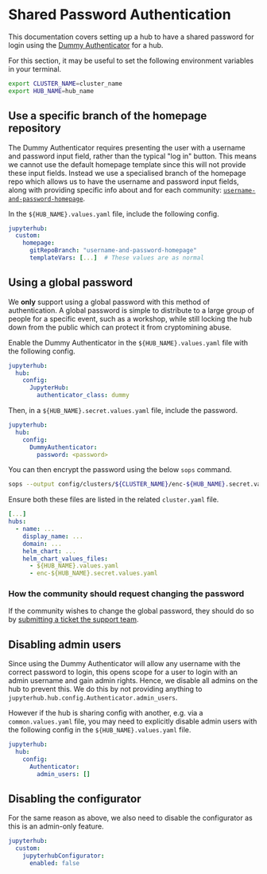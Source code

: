# Shared Password Authentication

This documentation covers setting up a hub to have a shared password for login using the [Dummy Authenticator](https://jupyterhub.readthedocs.io/en/stable/reference/authenticators.html#the-dummy-authenticator)
for a hub.

For this section, it may be useful to set the following environment variables in your terminal.

```bash
export CLUSTER_NAME=cluster_name
export HUB_NAME=hub_name
```

## Use a specific branch of the homepage repository

The Dummy Authenticator requires presenting the user with a username and password input field, rather than the typical "log in" button.
This means we cannot use the default homepage template since this will not provide these input fields.
Instead we use a specialised branch of the homepage repo which allows us to have the username and password input fields, along with providing specific info about and for each community: [`username-and-password-homepage`](https://github.com/2i2c-org/default-hub-homepage/tree/username-and-password-homepage).

In the `${HUB_NAME}.values.yaml` file, include the following config.

```yaml
jupyterhub:
  custom:
    homepage:
      gitRepoBranch: "username-and-password-homepage"
      templateVars: [...]  # These values are as normal
```

## Using a global password

We **only** support using a global password with this method of authentication.
A global password is simple to distribute to a large group of people for a specific event, such as a workshop, while still locking the hub down from the public which can protect it from cryptomining abuse.

Enable the Dummy Authenticator in the `${HUB_NAME}.values.yaml` file with the following config.

```yaml
jupyterhub:
  hub:
    config:
      JupyterHub:
        authenticator_class: dummy
```

Then, in a `${HUB_NAME}.secret.values.yaml` file, include the password.

```yaml
jupyterhub:
  hub:
    config:
      DummyAuthenticator:
        password: <password>
```

You can then encrypt the password using the below `sops` command.

```bash
sops --output config/clusters/${CLUSTER_NAME}/enc-${HUB_NAME}.secret.values.yaml -e config/clusters/${CLUSTER_NAME}/${HUB_NAME}.secret.values.yaml
```

Ensure both these files are listed in the related `cluster.yaml` file.

```yaml
[...]
hubs:
  - name: ...
    display_name: ...
    domain: ...
    helm_chart: ...
    helm_chart_values_files:
      - ${HUB_NAME}.values.yaml
      - enc-${HUB_NAME}.secret.values.yaml
```

### How the community should request changing the password

If the community wishes to change the global password, they should do so by [submitting a ticket the support team](https://docs.2i2c.org/support/).

## Disabling admin users

Since using the Dummy Authenticator will allow any username with the correct password to login, this opens scope for a user to login with an admin username and gain admin rights.
Hence, we disable all admins on the hub to prevent this.
We do this by not providing anything to `jupyterhub.hub.config.Authenticator.admin_users`.

However if the hub is sharing config with another, e.g. via a `common.values.yaml` file, you may need to explicitly disable admin users with the following config in the `${HUB_NAME}.values.yaml` file.

```yaml
jupyterhub:
  hub:
    config:
      Authenticator:
        admin_users: []
```

## Disabling the configurator

For the same reason as above, we also need to disable the configurator as this is an admin-only feature.

```yaml
jupyterhub:
  custom:
    jupyterhubConfigurator:
      enabled: false
```
